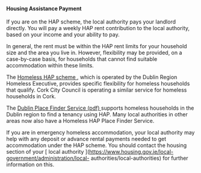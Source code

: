 ####  Housing Assistance Payment

If you are on the HAP scheme, the local authority pays your landlord directly.
You will pay a weekly HAP rent contribution to the local authority, based on
your income and your ability to pay.

In general, the rent must be within the HAP rent limits for your household
size and the area you live in. However, flexibility may be provided, on a
case-by-case basis, for households that cannot find suitable accommodation
within these limits.

The [ Homeless HAP scheme ](https://www.homelessdublin.ie/homeless-hap) ,
which is operated by the Dublin Region Homeless Executive, provides specific
flexibility for homeless households that qualify. Cork City Council is
operating a similar service for homeless households in Cork.

The [ Dublin Place Finder Service (pdf)
](https://councilmeetings.dublincity.ie/documents/s2209/HAP%20Dublin%20Place%20Finder.pdf)
supports homeless households in the Dublin region to find a tenancy using HAP.
Many local authorities in other areas now also have a Homeless HAP Place
Finder Service.

If you are in emergency homeless accommodation, your local authority may help
with any deposit or advance rental payments needed to get accommodation under
the HAP scheme. You should contact the housing section of your [ local
authority ](https://www.housing.gov.ie/local-government/administration/local-
authorities/local-authorities) for further information on this.
